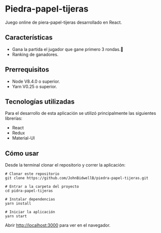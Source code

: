 # Piedra-papel-tijeras

Juego online de piera-papel-tijeras desarrollado en React.

## Características
* Gana la partida el jugador que gane primero 3 rondas.
* Ranking de ganadores.

## Prerrequisitos
* Node V8.4.0 o superior.
* Yarn V0.25 o superior.

## Tecnologías utilizadas

Para el desarrollo de esta aplicación se utilizó principalmente las siguientes librerías:

* React
* Redux
* Material-UI

## Cómo usar

Desde la terminal clonar el repositorio y correr la aplicación:

```git
# Clonar este repositorio
git clone https://github.com/JohnBidwellB/piedra-papel-tijeras.git

# Entrar a la carpeta del proyecto
cd pidra-papel-tijeras

# Instalar dependencias
yarn install

# Iniciar la aplicación
yarn start
```

Abrir [http://localhost:3000](http://localhost:3000) para ver en el navegador.
